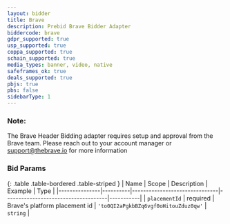 ```yaml
---
layout: bidder
title: Brave
description: Prebid Brave Bidder Adapter
biddercode: brave
gdpr_supported: true
usp_supported: true
coppa_supported: true
schain_supported: true
media_types: banner, video, native
safeframes_ok: true
deals_supported: true
pbjs: true
pbs: false
sidebarType: 1
---
```


### Note:

The Brave Header Bidding adapter requires setup and approval from the Brave team. Please reach out to your account manager or support@thebrave.io for more information

### Bid Params

{: .table .table-bordered .table-striped }
| Name          | Scope    | Description                   | Example                             | Type      |
|---------------|----------|-------------------------------|-------------------------------------|-----------|
| `placementId` | required | Brave's platform placement id | `'to0QI2aPgkbBZq6vgf0oHitouZduz0qw'`  | `string`  |

